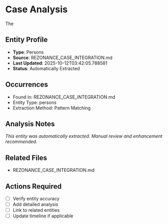 # Case Analysis
The

## Entity Profile
- **Type**: Persons
- **Source**: REZONANCE_CASE_INTEGRATION.md
- **Last Updated**: 2025-10-12T03:42:05.788581
- **Status**: Automatically Extracted

## Occurrences
- Found in: REZONANCE_CASE_INTEGRATION.md
- Entity Type: persons
- Extraction Method: Pattern Matching

## Analysis Notes
*This entity was automatically extracted. Manual review and enhancement recommended.*

## Related Files
- REZONANCE_CASE_INTEGRATION.md

## Actions Required
- [ ] Verify entity accuracy
- [ ] Add detailed analysis
- [ ] Link to related entities
- [ ] Update timeline if applicable
